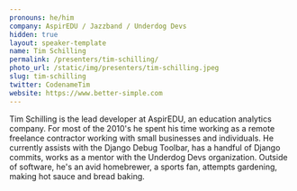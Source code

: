 ```yaml
---
pronouns: he/him
company: AspirEDU / Jazzband / Underdog Devs
hidden: true
layout: speaker-template
name: Tim Schilling
permalink: /presenters/tim-schilling/
photo_url: /static/img/presenters/tim-schilling.jpeg
slug: tim-schilling
twitter: CodenameTim
website: https://www.better-simple.com
---
```


Tim Schilling is the lead developer at AspirEDU, an education analytics company. For most of the 2010's he spent his time working as a remote freelance contractor working with small businesses and individuals. He currently assists with the Django Debug Toolbar, has a handful of Django commits, works as a mentor with the Underdog Devs organization. Outside of software, he's an avid homebrewer, a sports fan, attempts gardening, making hot sauce and bread baking.
